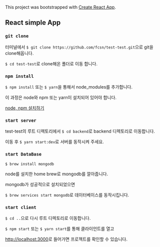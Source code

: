 This project was bootstrapped with [Create React App](https://github.com/facebook/create-react-app).

## React simple App

### `git clone`

터미널에서 `$ git clone https://github.com/fcsn/test-test.git`으로 git을 clone해옵니다.

`$ cd test-test`로 clone해온 폴더로 이동 합니다.

### `npm install`

`$ npm install` 또는 `$ yarn`을 통해서 node_modules를 추가합니다. 

이 과정은 node와 npm 또는 yarn이 설치되어 있어야 합니다.

[node, npm 설치하기](https://www.digitalocean.com/community/tutorials/how-to-install-node-js-and-create-a-local-development-environment-on-macos)

### `start server`

test-test의 루트 디렉토리에서 `$ cd backend`로 backend 디렉토리로 이동합니다.

이동 후 `$ yarn start:dev`로 서버를 동작시켜 주세요.

### `start DataBase`

`$ brew install mongodb`

node를 설치한 home brew로 mongodb를 깔아줍니다.

mongodb가 성공적으로 설치되었으면 

`$ brew services start mongodb`로 데이터베이스를 동작시킵니다.

### `start client`

`$ cd ..`으로 다시 루트 디렉토리로 이동합니다.

`$ npm start` 또는 `$ yarn start`를 통해 클라이언트를 열고<br>

[http://localhost:3000](http://localhost:3000)로 들어가면 프로젝트를 확인할 수 있습니다.

